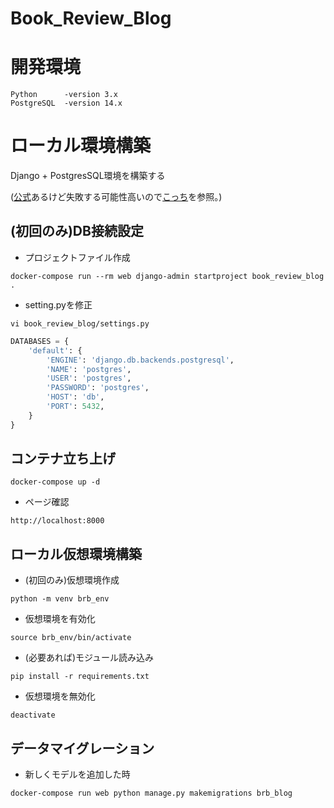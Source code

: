 # Book_Review_Blog

# 開発環境

```
Python      -version 3.x
PostgreSQL  -version 14.x
```

# ローカル環境構築

Django + PostgresSQL環境を構築する 

([公式](https://docs.docker.com/samples/django/)あるけど失敗する可能性高いので[こっち](https://zenn.dev/iroristudio/articles/0216072d2d1f24)を参照。)

## (初回のみ)DB接続設定

- プロジェクトファイル作成

`docker-compose run --rm web django-admin startproject book_review_blog .`

- setting.pyを修正

`vi book_review_blog/settings.py`

```python
DATABASES = {
    'default': {
        'ENGINE': 'django.db.backends.postgresql',
        'NAME': 'postgres',
        'USER': 'postgres',
        'PASSWORD': 'postgres',
        'HOST': 'db',
        'PORT': 5432,
    }
}  
```

## コンテナ立ち上げ

`docker-compose up -d`

- ページ確認

`http://localhost:8000`


## ローカル仮想環境構築

- (初回のみ)仮想環境作成

`python -m venv brb_env`

- 仮想環境を有効化

`source brb_env/bin/activate`

- (必要あれば)モジュール読み込み

`pip install -r requirements.txt`

- 仮想環境を無効化

`deactivate`


## データマイグレーション

- 新しくモデルを追加した時

`docker-compose run web python manage.py makemigrations brb_blog`